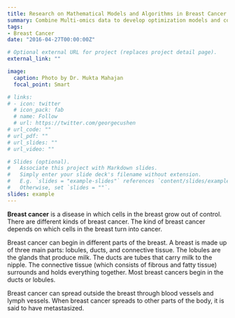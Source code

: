 ```yaml
---
title: Research on Mathematical Models and Algorithms in Breast Cancer Precision Medicine, National Key R&D Program (NO. 2020YFA0712402), Participant
summary: Combine Multi-omics data to develop optimization models and corresponding algorithms.
tags:
- Breast Cancer
date: "2016-04-27T00:00:00Z"

# Optional external URL for project (replaces project detail page).
external_link: ""

image:
  caption: Photo by Dr. Mukta Mahajan
  focal_point: Smart

# links:
# - icon: twitter
  # icon_pack: fab
  # name: Follow
  # url: https://twitter.com/georgecushen
# url_code: ""
# url_pdf: ""
# url_slides: ""
# url_video: ""

# Slides (optional).
#   Associate this project with Markdown slides.
#   Simply enter your slide deck's filename without extension.
#   E.g. `slides = "example-slides"` references `content/slides/example-slides.md`.
#   Otherwise, set `slides = ""`.
slides: example
---
```


**Breast cancer** is a disease in which cells in the breast grow out of control. There are different kinds of breast cancer. The kind of breast cancer depends on which cells in the breast turn into cancer.

Breast cancer can begin in different parts of the breast. A breast is made up of three main parts: lobules, ducts, and connective tissue. The lobules are the glands that produce milk. The ducts are tubes that carry milk to the nipple. The connective tissue (which consists of fibrous and fatty tissue) surrounds and holds everything together. Most breast cancers begin in the ducts or lobules.

Breast cancer can spread outside the breast through blood vessels and lymph vessels. When breast cancer spreads to other parts of the body, it is said to have metastasized.



